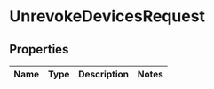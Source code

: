 # UnrevokeDevicesRequest

## Properties
Name | Type | Description | Notes
------------ | ------------- | ------------- | -------------
